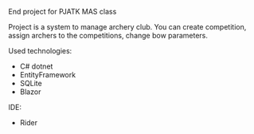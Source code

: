 End project for PJATK MAS class

Project is a system to manage archery club.
You can create competition, assign archers to the competitions, change bow parameters.

Used technologies:
* C# dotnet
* EntityFramework
* SQLite
* Blazor

IDE:
* Rider
